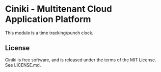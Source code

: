 Ciniki - Multitenant Cloud Application Platform
===============================================

This module is a time tracking/punch clock.

License
-------
Ciniki is free software, and is released under the terms of the MIT License. See LICENSE.md.
